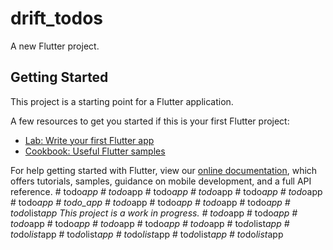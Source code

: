 # drift_todos

A new Flutter project.

## Getting Started

This project is a starting point for a Flutter application.

A few resources to get you started if this is your first Flutter project:

- [Lab: Write your first Flutter app](https://flutter.dev/docs/get-started/codelab)
- [Cookbook: Useful Flutter samples](https://flutter.dev/docs/cookbook)

For help getting started with Flutter, view our
[online documentation](https://flutter.dev/docs), which offers tutorials,
samples, guidance on mobile development, and a full API reference.
#   t o d o _ a p p  
 #   t o d o _ a p p  
 #   t o d o _ a p p  
 #   t o d o _ a p p  
 #   t o d o _ a p p  
 #   t o d o _ a p p  
 #   t o d o _ a p p  
 # todo_app
#   t o d o _ a p p  
 #   t o d o _ a p p  
 #   t o d o _ a p p  
 #   t o d o _ a p p  
 #   t o d o _ l i s t _ a p p  
 T h i s   p r o j e c t   i s   a   w o r k   i n   p r o g r e s s .  
 #   t o d o _ a p p  
 #   t o d o _ a p p  
 #   t o d o _ a p p  
 #   t o d o _ a p p  
 #   t o d o _ a p p  
 #   t o d o _ a p p  
 #   t o d o _ a p p  
 #   t o _ d o _ l i s t _ a p p  
 #   t o _ d o _ l i s t _ a p p  
 #   t o _ d o _ l i s t _ a p p  
 #   t o _ d o _ l i s t _ a p p  
 #   t o _ d o _ l i s t _ a p p  
 #   t o _ d o _ l i s t _ a p p  
 